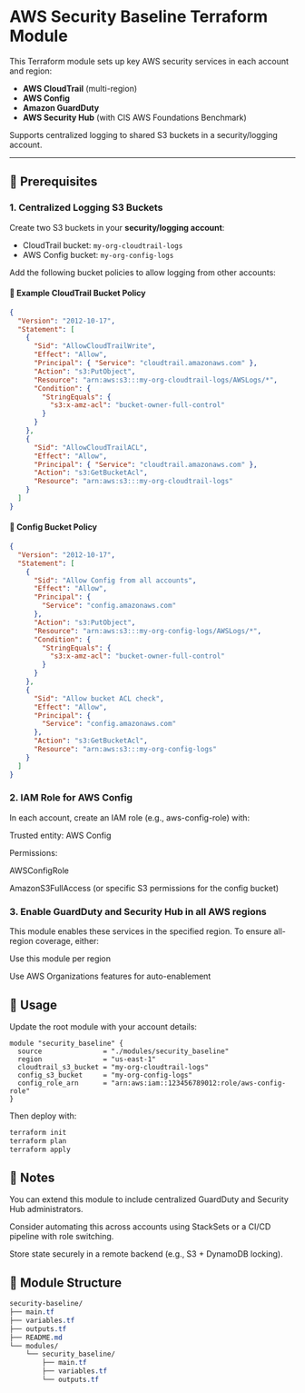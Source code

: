 # AWS Security Baseline Terraform Module

This Terraform module sets up key AWS security services in each account and region:

- **AWS CloudTrail** (multi-region)
- **AWS Config**
- **Amazon GuardDuty**
- **AWS Security Hub** (with CIS AWS Foundations Benchmark)

Supports centralized logging to shared S3 buckets in a security/logging account.

---

## 🔐 Prerequisites

### 1. Centralized Logging S3 Buckets

Create two S3 buckets in your **security/logging account**:

- CloudTrail bucket: `my-org-cloudtrail-logs`
- AWS Config bucket: `my-org-config-logs`

Add the following bucket policies to allow logging from other accounts:

#### 📘 Example CloudTrail Bucket Policy

```json
{
  "Version": "2012-10-17",
  "Statement": [
    {
      "Sid": "AllowCloudTrailWrite",
      "Effect": "Allow",
      "Principal": { "Service": "cloudtrail.amazonaws.com" },
      "Action": "s3:PutObject",
      "Resource": "arn:aws:s3:::my-org-cloudtrail-logs/AWSLogs/*",
      "Condition": {
        "StringEquals": {
          "s3:x-amz-acl": "bucket-owner-full-control"
        }
      }
    },
    {
      "Sid": "AllowCloudTrailACL",
      "Effect": "Allow",
      "Principal": { "Service": "cloudtrail.amazonaws.com" },
      "Action": "s3:GetBucketAcl",
      "Resource": "arn:aws:s3:::my-org-cloudtrail-logs"
    }
  ]
}
```

#### 📘 Config Bucket Policy
```json
{
  "Version": "2012-10-17",
  "Statement": [
    {
      "Sid": "Allow Config from all accounts",
      "Effect": "Allow",
      "Principal": {
        "Service": "config.amazonaws.com"
      },
      "Action": "s3:PutObject",
      "Resource": "arn:aws:s3:::my-org-config-logs/AWSLogs/*",
      "Condition": {
        "StringEquals": {
          "s3:x-amz-acl": "bucket-owner-full-control"
        }
      }
    },
    {
      "Sid": "Allow bucket ACL check",
      "Effect": "Allow",
      "Principal": {
        "Service": "config.amazonaws.com"
      },
      "Action": "s3:GetBucketAcl",
      "Resource": "arn:aws:s3:::my-org-config-logs"
    }
  ]
}
```
### 2. IAM Role for AWS Config
In each account, create an IAM role (e.g., aws-config-role) with:

Trusted entity: AWS Config

Permissions:

AWSConfigRole

AmazonS3FullAccess (or specific S3 permissions for the config bucket)

### 3. Enable GuardDuty and Security Hub in all AWS regions
This module enables these services in the specified region. To ensure all-region coverage, either:

Use this module per region

Use AWS Organizations features for auto-enablement

## 🚀 Usage
Update the root module with your account details:
```hcl
module "security_baseline" {
  source               = "./modules/security_baseline"
  region               = "us-east-1"
  cloudtrail_s3_bucket = "my-org-cloudtrail-logs"
  config_s3_bucket     = "my-org-config-logs"
  config_role_arn      = "arn:aws:iam::123456789012:role/aws-config-role"
}
```

Then deploy with:
```bash
terraform init
terraform plan
terraform apply
```

## 📝 Notes
You can extend this module to include centralized GuardDuty and Security Hub administrators.

Consider automating this across accounts using StackSets or a CI/CD pipeline with role switching.

Store state securely in a remote backend (e.g., S3 + DynamoDB locking).

## 📌 Module Structure
```css
security-baseline/
├── main.tf
├── variables.tf
├── outputs.tf
├── README.md
└── modules/
    └── security_baseline/
        ├── main.tf
        ├── variables.tf
        └── outputs.tf
```
